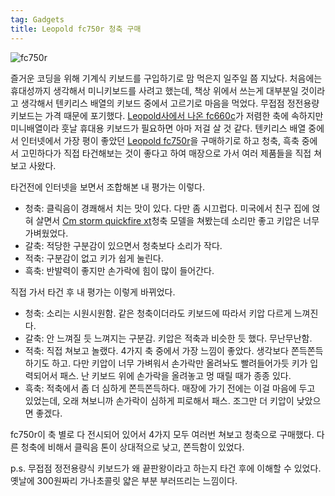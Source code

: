 ```yaml
---
tag: Gadgets
title: Leopold fc750r 청축 구매
---
```

![fc750r](https://lh4.googleusercontent.com/-we__wk3LZ98/VKJrM2XSkUI/AAAAAAAAHUw/ywtGpZC6kLE/w1357-h531-no/2014-12-30%2B17.52.36.jpg)

즐거운 코딩을 위해 기계식 키보드를 구입하기로 맘 먹은지 일주일 쯤 지났다. 처음에는 휴대성까지 생각해서 미니키보드를 사려고 했는데, 책상 위에서 쓰는게 대부분일 것이라고 생각해서 텐키리스 배열의 키보드 중에서 고르기로 마음을 먹었다. 무접점 정전용량 키보드는 가격 때문에 포기했다. [Leopold사에서 나온 fc660c](http://www.leopold.co.kr/?doc=cart/list.php&ca_id=104009)가 저렴한 축에 속하지만 미니배열이라 훗날 휴대용 키보드가 필요하면 아마 저걸 살 것 같다. 텐키리스 배열 중에서 인터넷에서 가장 평이 좋았던 [Leopold fc750r](http://www.leopold.co.kr/?doc=cart/list.php&ca_id=101001)을 구매하기로 하고 청축, 흑축 중에서 고민하다가 직접 타건해보는 것이 좋다고 하여 매장으로 가서 여러 제품들을 직접 쳐보고 사왔다. 

타건전에 인터넷을 보면서 조합해본 내 평가는 이렇다.

- 청축: 클릭음이 경쾌해서 치는 맛이 있다. 다만 좀 시끄럽다. 미국에서 친구 집에 얹혀 살면서 [Cm storm quickfire xt](http://gaming.coolermaster.com/en/products/keyboards/quickfirext/)청축 모델을 쳐봤는데 소리만 좋고 키압은 너무 가벼웠었다.
- 갈축: 적당한 구분감이 있으면서 청축보다 소리가 작다.
- 적축: 구분감이 없고 키가 쉽게 눌린다.
- 흑축: 반발력이 좋지만 손가락에 힘이 많이 들어간다.

 직접 가서 타건 후 내 평가는 이렇게 바뀌었다. 
 
- 청축: 소리는 시원시원함. 같은 청축이더라도 키보드에 따라서 키압 다르게 느껴진다.
- 갈축: 안 느껴질 듯 느껴지는 구분감. 키압은 적축과 비슷한 듯 했다. 무난무난함.
- 적축: 직접 쳐보고 놀랬다. 4가지 축 중에서 가장 느낌이 좋았다. 생각보다 쫀득쫀득하기도 하고. 다만 키압이 너무 가벼워서 손가락만 올려놔도 빨려들어가듯 키가 입력되어서 패스. 난 키보드 위에 손가락을 올려놓고 멍 때릴 때가 종종 있다.
- 흑축: 적축에서 좀 더 심하게 쫀득쫀득하다. 매장에 가기 전에는 이걸 마음에 두고 있었는데, 오래 쳐보니까 손가락이 심하게 피로해서 패스. 조그만 더 키압이 낮았으면 좋겠다.

fc750r이 축 별로 다 전시되어 있어서 4가지 모두 여러번 쳐보고 청축으로 구매했다. 다른 청축에 비해서 클릭음 톤이 상대적으로 낮고, 쫀득함이 있었다.

p.s. 무접점 정전용량식 키보드가 왜 끝판왕이라고 하는지 타건 후에 이해할 수 있었다. 옛날에 300원짜리 가나초콜릿 얇은 부분 부러뜨리는 느낌이다.